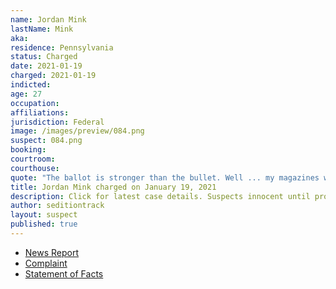 ```yaml
---
name: Jordan Mink
lastName: Mink
aka:
residence: Pennsylvania
status: Charged
date: 2021-01-19
charged: 2021-01-19
indicted:
age: 27
occupation:
affiliations:
jurisdiction: Federal
image: /images/preview/084.png
suspect: 084.png
booking:
courtroom:
courthouse:
quote: "The ballot is stronger than the bullet. Well ... my magazines will be fully loaded just in case it’s not."
title: Jordan Mink charged on January 19, 2021
description: Click for latest case details. Suspects innocent until proven guilty.
author: seditiontrack
layout: suspect
published: true
---
```

- [News Report](https://triblive.com/local/feds-oakdale-man-stormed-capitol-with-baseball-bat-stole-chair/)
- [Complaint](https://www.justice.gov/opa/page/file/1357221/download)
- [Statement of Facts](https://www.justice.gov/opa/page/file/1357221/download)
